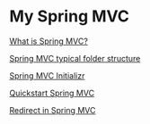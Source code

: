 # My Spring MVC

<!-- My Spring MVC -->

<!-- ## Intro -->

[What is Spring MVC?](WhatIsSpringMVC.md)

<!-- ## Tips -->

[Spring MVC typical folder structure](SpringMVCFolderStructure.md)

[Spring MVC Initializr](SpringMVCInitializr.md)

[Quickstart Spring MVC](SpringMVCQuickstart.md)

[Redirect in Spring MVC](SpringMVCRedirect.md)
